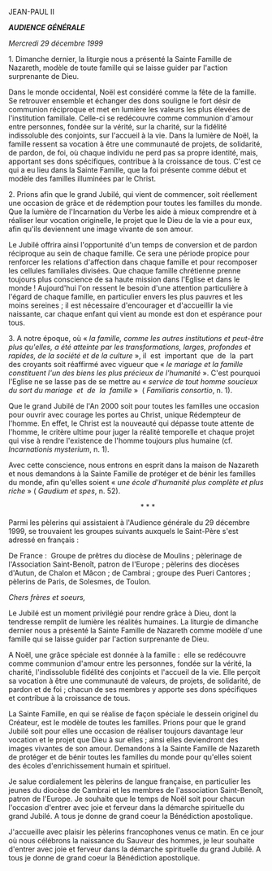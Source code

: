JEAN-PAUL II

***AUDIENCE GÉNÉRALE***

*Mercredi 29 décembre 1999*

1. Dimanche dernier, la liturgie nous a présenté la Sainte Famille de Nazareth, modèle de toute famille qui se laisse guider par l'action surprenante de Dieu.

Dans le monde occidental, Noël est considéré comme la fête de la famille. Se retrouver ensemble et échanger des dons souligne le fort désir de communion réciproque et met en lumière les valeurs les plus élevées de l'institution familiale. Celle-ci se redécouvre comme communion d'amour entre personnes, fondée sur la vérité, sur la charité, sur la fidélité indissoluble des conjoints, sur l'accueil à la vie. Dans la lumière de Noël, la famille ressent sa vocation à être une communauté de projets, de solidarité, de pardon, de foi, où chaque individu ne perd pas sa propre identité, mais, apportant ses dons spécifiques, contribue à la croissance de tous. C'est ce qui a eu lieu dans la Sainte Famille, que la foi présente comme début et modèle des familles illuminées par le Christ.

2. Prions afin que le grand Jubilé, qui vient de commencer, soit réellement une occasion de grâce et de rédemption pour toutes les familles du monde. Que la lumière de l'Incarnation du Verbe les aide à mieux comprendre et à réaliser leur vocation originelle, le projet que le Dieu de la vie a pour eux, afin qu'ils deviennent une image vivante de son amour.

Le Jubilé offrira ainsi l'opportunité d'un temps de conversion et de pardon réciproque au sein de chaque famille. Ce sera une période propice pour renforcer les relations d'affection dans chaque famille et pour recomposer les cellules familiales divisées. Que chaque famille chrétienne prenne toujours plus conscience de sa haute mission dans l'Eglise et dans le monde ! Aujourd'hui l'on ressent le besoin d'une attention particulière à l'égard de chaque famille, en particulier envers les plus pauvres et les moins sereines ; il est nécessaire d'encourager et d'accueillir la vie naissante, car chaque enfant qui vient au monde est don et espérance pour tous.

3. A notre époque, où « *la famille, comme les autres institutions et peut-être plus qu'elles, a été atteinte par les transformations, larges, profondes et rapides, de la société et de la culture* », il  est  important  que  de  la  part  des croyants soit réaffirmé avec vigueur que « *le mariage et la famille constituent l'un des biens les plus précieux de l'humanité* ». C'est pourquoi l'Eglise ne se lasse pas de se mettre au « *service de tout homme soucieux du sort du mariage  et  de  la  famille* »  ( *Familiaris consortio*, n. 1).

Que le grand Jubilé de l'An 2000 soit pour toutes les familles une occasion pour ouvrir avec courage les portes au Christ, unique Rédempteur de l'homme. En effet, le Christ est la nouveauté qui dépasse toute attente de l'homme, le critère ultime pour juger la réalité temporelle et chaque projet qui vise à rendre l'existence de l'homme toujours plus humaine (cf. *Incarnationis mysterium*, n. 1).

Avec cette conscience, nous entrons en esprit dans la maison de Nazareth et nous demandons à la Sainte Famille de protéger et de bénir les familles du monde, afin qu'elles soient « *une école d'humanité plus complète et plus riche* » ( *Gaudium et spes*, n. 52).

                                                                   * * *

Parmi les pèlerins qui assistaient à l'Audience générale du 29 décembre 1999, se trouvaient les groupes suivants auxquels le Saint-Père s'est adressé en français :

De France :  Groupe de prêtres du diocèse de Moulins ; pèlerinage de l'Association Saint-Benoît, patron de l'Europe ; pèlerins des diocèses d'Autun, de Chalon et Mâcon ; de Cambrai ; groupe des Pueri Cantores ; pèlerins de Paris, de Solesmes, de Toulon.

*Chers frères et soeurs,*

Le Jubilé est un moment privilégié pour rendre grâce à Dieu, dont la tendresse remplit de lumière les réalités humaines. La liturgie de dimanche dernier nous a présenté la Sainte Famille de Nazareth comme modèle d'une famille qui se laisse guider par l'action surprenante de Dieu.

A Noël, une grâce spéciale est donnée à la famille :  elle se redécouvre comme communion d'amour entre les personnes, fondée sur la vérité, la charité, l'indissoluble fidélité des conjoints et l'accueil de la vie. Elle perçoit sa vocation à être une communauté de valeurs, de projets, de solidarité, de pardon et de foi ; chacun de ses membres y apporte ses dons spécifiques et contribue à la croissance de tous.

La Sainte Famille, en qui se réalise de façon spéciale le dessein originel du Créateur, est le modèle de toutes les familles. Prions pour que le grand Jubilé soit pour elles une occasion de réaliser toujours davantage leur vocation et le projet que Dieu à sur elles ; ainsi elles deviendront des images vivantes de son amour. Demandons à la Sainte Famille de Nazareth de protéger et de bénir toutes les familles du monde pour qu'elles soient des écoles d'enrichissement humain et spirituel.

Je salue cordialement les pèlerins de langue française, en particulier les jeunes du diocèse de Cambrai et les membres de l'association Saint-Benoît, patron de l'Europe. Je souhaite que le temps de Noël soit pour chacun l'occasion d'entrer avec joie et ferveur dans la démarche spirituelle du grand Jubilé. A tous je donne de grand coeur la Bénédiction apostolique.

J'accueille avec plaisir les pèlerins francophones venus ce matin. En ce jour où nous célébrons la naissance du Sauveur des hommes, je leur souhaite d'entrer avec joie et ferveur dans la démarche spirituelle du grand Jubilé. A tous je donne de grand coeur la Bénédiction apostolique.